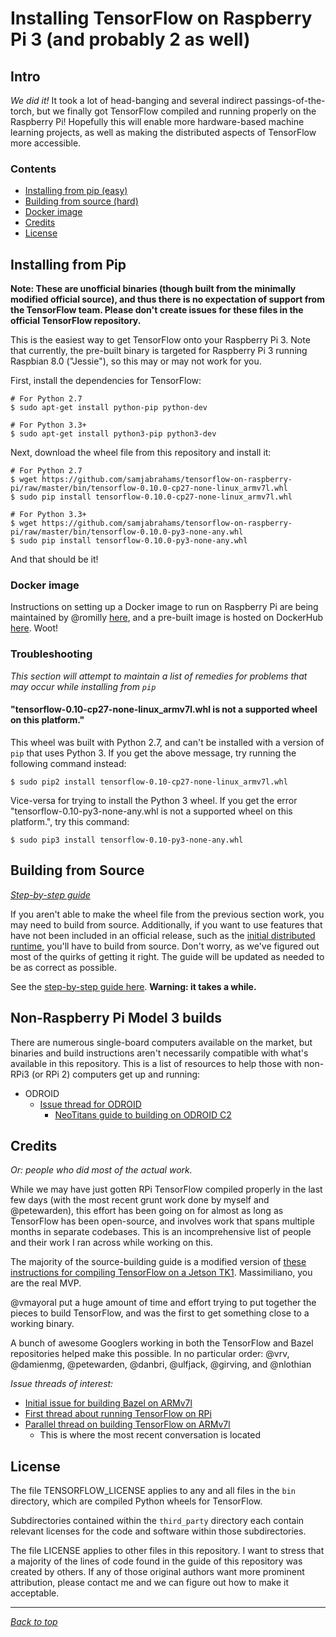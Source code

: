 # Installing TensorFlow on Raspberry Pi 3 (and probably 2 as well)

## Intro

_We did it!_ It took a lot of head-banging and several indirect passings-of-the-torch, but we finally got TensorFlow compiled and running properly on the Raspberry Pi! Hopefully this will enable more hardware-based machine learning projects, as well as making the distributed aspects of TensorFlow more accessible.

### Contents

* [Installing from pip (easy)](#installing-from-pip)
* [Building from source (hard)](#building-from-source)
* [Docker image](#docker-image)
* [Credits](#credits)
* [License](#license)

## Installing from Pip

**Note: These are unofficial binaries (though built from the minimally modified official source), and thus there is no expectation of support from the TensorFlow team. Please don't create issues for these files in the official TensorFlow repository.**

This is the easiest way to get TensorFlow onto your Raspberry Pi 3. Note that currently, the pre-built binary is targeted for Raspberry Pi 3 running Raspbian 8.0 ("Jessie"), so this may or may not work for you.

First, install the dependencies for TensorFlow:

```shell
# For Python 2.7
$ sudo apt-get install python-pip python-dev

# For Python 3.3+
$ sudo apt-get install python3-pip python3-dev
```

Next, download the wheel file from this repository and install it:

```shell
# For Python 2.7
$ wget https://github.com/samjabrahams/tensorflow-on-raspberry-pi/raw/master/bin/tensorflow-0.10.0-cp27-none-linux_armv7l.whl
$ sudo pip install tensorflow-0.10.0-cp27-none-linux_armv7l.whl

# For Python 3.3+
$ wget https://github.com/samjabrahams/tensorflow-on-raspberry-pi/raw/master/bin/tensorflow-0.10.0-py3-none-any.whl
$ sudo pip install tensorflow-0.10.0-py3-none-any.whl
```

And that should be it!

### Docker image

Instructions on setting up a Docker image to run on Raspberry Pi are being maintained by @romilly [here](https://github.com/romilly/rpi-docker-tensorflow), and a pre-built image is hosted on DockerHub [here](https://hub.docker.com/r/romilly/rpi-docker-tensorflow/). Woot!

### Troubleshooting

_This section will attempt to maintain a list of remedies for problems that may occur while installing from `pip`_

#### "tensorflow-0.10-cp27-none-linux_armv7l.whl is not a supported wheel on this platform."

This wheel was built with Python 2.7, and can't be installed with a version of `pip` that uses Python 3. If you get the above message, try running the following command instead:

```
$ sudo pip2 install tensorflow-0.10-cp27-none-linux_armv7l.whl
```

Vice-versa for trying to install the Python 3 wheel. If you get the error "tensorflow-0.10-py3-none-any.whl is not a supported wheel on this platform.", try this command:

```
$ sudo pip3 install tensorflow-0.10-py3-none-any.whl
```

## Building from Source

[_Step-by-step guide_](GUIDE.md)

If you aren't able to make the wheel file from the previous section work, you may need to build from source. Additionally, if you want to use features that have not been included in an official release, such as the [initial distributed runtime](https://github.com/tensorflow/tensorflow/tree/master/tensorflow/core/distributed_runtime), you'll have to build from source. Don't worry, as we've figured out most of the quirks of getting it right. The guide will be updated as needed to be as correct as possible.

See the [step-by-step guide here](GUIDE.md). **Warning: it takes a while.**

## Non-Raspberry Pi Model 3 builds

There are numerous single-board computers available on the market, but binaries and build instructions aren't necessarily compatible with what's available in this repository. This is a list of resources to help those with non-RPi3 (or RPi 2) computers get up and running:

* ODROID
    * [Issue thread for ODROID](https://github.com/samjabrahams/tensorflow-on-raspberry-pi/issues/41)
		* [NeoTitans guide to building on ODROID C2](https://www.neotitans.net/install-tensorflow-on-odroid-c2.html)

## Credits

_Or: people who did most of the actual work._

While we may have just gotten RPi TensorFlow compiled properly in the last few days (with the most recent grunt work done by myself and @petewarden), this effort has been going on for almost as long as TensorFlow has been open-source, and involves work that spans multiple months in separate codebases. This is an incomprehensive list of people and their work I ran across while working on this.

The majority of the source-building guide is a modified version of [these instructions for compiling TensorFlow on a Jetson TK1](http://cudamusing.blogspot.com/2015/11/building-tensorflow-for-jetson-tk1.html). Massimiliano, you are the real MVP.

@vmayoral put a huge amount of time and effort trying to put together the pieces to build TensorFlow, and was the first to get something close to a working binary.

A bunch of awesome Googlers working in both the TensorFlow and Bazel repositories helped make this possible. In no particular order: @vrv, @damienmg, @petewarden, @danbri, @ulfjack, @girving, and @nlothian

_Issue threads of interest:_

* [Initial issue for building Bazel on ARMv7l](https://github.com/bazelbuild/bazel/issues/606)
* [First thread about running TensorFlow on RPi](https://github.com/tensorflow/tensorflow/issues/254)
* [Parallel thread on building TensorFlow on ARMv7l](https://github.com/tensorflow/tensorflow/issues/445)
	* This is where the most recent conversation is located

## License

The file TENSORFLOW_LICENSE applies to any and all files in the `bin` directory, which are compiled Python wheels for TensorFlow.

Subdirectories contained within the `third_party` directory each contain relevant licenses for the code and software within those subdirectories.

The file LICENSE applies to other files in this repository. I want to stress that a majority of the lines of code found in the guide of this repository was created by others. If any of those original authors want more prominent attribution, please contact me and we can figure out how to make it acceptable.

---

_[Back to top](#installing-tensorflow-on-raspberry-pi-3-and-probably-2-as-well)_
